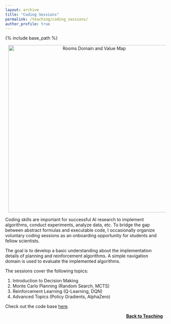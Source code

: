 ```yaml
---
layout: archive
title: "Coding Sessions"
permalink: /teaching/coding_sessions/
author_profile: true
---
```


{% include base_path %}
<p style="text-align:center;">
<img src="https://thomyphan.github.io/images/teaching/rooms_domain.png" style="width:400pt;padding-left:10px;"  alt="Rooms Domain and Value Map"/>
</p>

Coding skills are important for successful AI research to implement algorithms, conduct experiments, analyze data, etc. To bridge the gap between abstract formulas and executable code, I occasionally organize voluntary coding sessions as an onboarding opportunity for students and fellow scientists.

The goal is to develop a basic understanding about the implementation details of planning and reinforcement algorithms. A simple navigation domain is used to evaluate the implemented algorithms.

The sessions cover the following topics:

1. Introduction to Decision Making
2. Monte Carlo Planning (Random Search, MCTS)
3. Reinforcement Learning (Q-Learning, DQN)
4. Advanced Topics (Policy Gradients, AlphaZero)

Check out the code base [here](https://github.com/thomyphan/darts-coding).

<div style="float: right;">
    <a href="https://thomyphan.github.io/teaching/"><strong>Back to Teaching</strong></a>
</div>